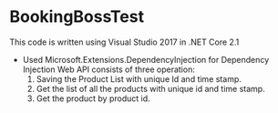 # BookingBossTest

This code is written using Visual Studio 2017 in .NET Core 2.1

* Used Microsoft.Extensions.DependencyInjection for Dependency Injection
Web API consists of three operation:
  1. Saving the Product List with unique Id and time stamp.
  2. Get the list of all the products with unique id and time stamp.
  3. Get the product by product id.
